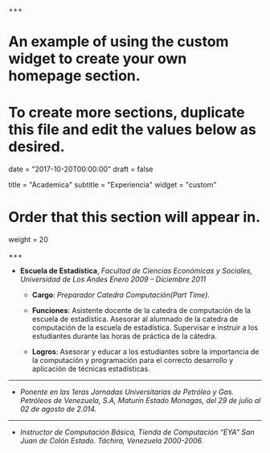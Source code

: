 +++
# An example of using the custom widget to create your own homepage section.
# To create more sections, duplicate this file and edit the values below as desired.

date = "2017-10-20T00:00:00"
draft = false

title = "Academica"
subtitle = "Experiencia"
widget = "custom"

# Order that this section will appear in.
weight = 20

+++
* **Escuela de Estadística**, _Facultad de Ciencias Económicas y Sociales, Universidad de Los Andes_ _Enero 2009 – Diciembre 2011_ 
  + **Cargo**: 
  _Preparador Catedra Computación(Part Time)._

  + **Funciones**:
  Asistente docente de la catedra de computación de la escuela de estadística.
  Asesorar al alumnado de la catedra de computación de la escuela de estadística.
  Supervisar e instruir a los estudiantes durante las horas de práctica de la cátedra.

  + **Logros**:
  Asesorar y educar a los estudiantes sobre la importancia de la computación y programación para el correcto desarrollo y aplicación de técnicas estadísticas.

<hr></hr>

+ _Ponente en las 1eras Jornadas Universitarias de Petróleo y Gas. Petróleos de Venezuela, S.A, Maturín Estado Monagas, del 29 de julio al 02 de agosto de 2.014._

<hr></hr>

+ _Instructor de Computación Básica, Tienda de Computación “EYA" San Juan de Colón Estado. Táchira, Venezuela 2000-2006._




